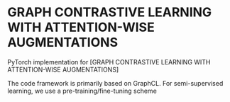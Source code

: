 # GRAPH CONTRASTIVE LEARNING WITH ATTENTION-WISE AUGMENTATIONS

PyTorch implementation for [GRAPH CONTRASTIVE LEARNING WITH ATTENTION-WISE AUGMENTATIONS]


The code framework is primarily based on GraphCL. For semi-supervised learning, we use a pre-training/fine-tuning scheme

